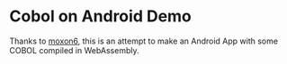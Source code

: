 # Cobol on Android Demo
Thanks to [moxon6](https://github.com/moxon6/cobol-js-emscripten), this is an attempt to make an Android App with some COBOL compiled in WebAssembly.
